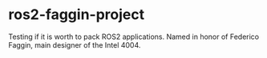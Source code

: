 # ros2-faggin-project
Testing if it is worth to pack ROS2 applications. Named in honor of Federico Faggin, main designer of the Intel 4004.
